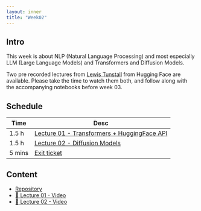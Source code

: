 ```yaml
---
layout: inner
title: "Week02"
---
```



## Intro

This week is about NLP (Natural Language Processing) and most especially LLM (Large Language Models) and Transformers and Diffusion Models. 

Two pre recorded lectures from [Lewis Tunstall](https://twitter.com/_lewtun) from Hugging Face are available. Please take the time to watch them both, and follow along with the accompanying notebooks before week 03.


## Schedule

|Time         |Desc                                            |
|---          |---                                             |
|1.5 h        | [Lecture 01 - Transformers + HuggingFace API](#intro)|
|1.5 h        | [Lecture 02 - Diffusion Models](#intro)|
|5 mins       | [Exit ticket](#exit-ticket)                    |


## Content

* [Repository](https://github.com/huggingface/workshops/tree/main/luzern-university)
* [:movie_camera: Lecture 01 - Video](https://drive.switch.ch/index.php/s/2mFjA6ATGnsv0x8)
* [:movie_camera: Lecture 02 - Video](https://drive.switch.ch/index.php/s/45xTOhqqU5Tj5Ft)